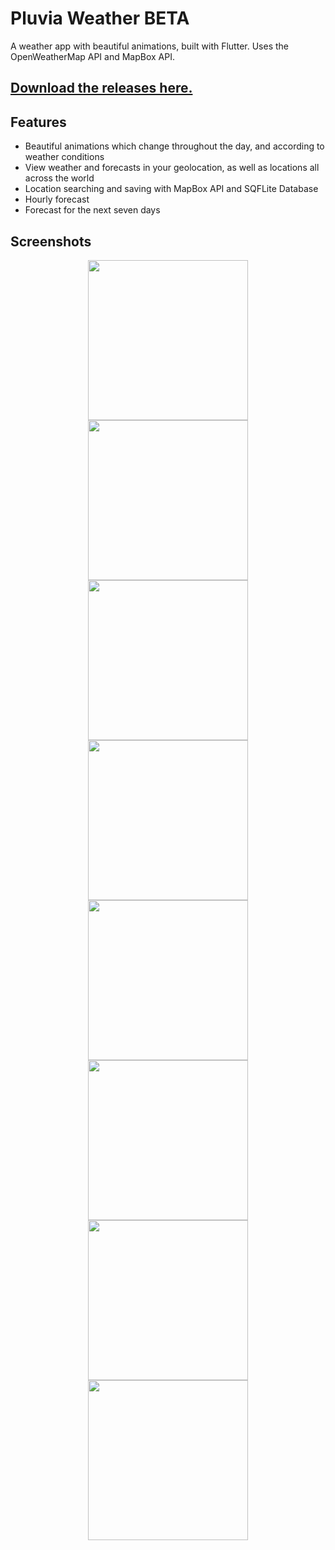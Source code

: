 # Pluvia Weather BETA
A weather app with beautiful animations, built with Flutter. Uses the OpenWeatherMap API and MapBox API.

## [Download the releases here.](https://github.com/SpicyChair/pluvia_weather_flutter/releases)

## Features
* Beautiful animations which change throughout the day, and according to weather conditions
* View weather and forecasts in your geolocation, as well as locations all across the world
* Location searching and saving with MapBox API and SQFLite Database
* Hourly forecast
* Forecast for the next seven days

## Screenshots

<p align="center">
  <img src="https://github.com/SpicyChair/pluvia_weather_flutter/blob/master/screenshots/Picture1.jpg" width="256">
  <img src="https://github.com/SpicyChair/pluvia_weather_flutter/blob/master/screenshots/Picture2.jpg" width="256">
  <img src="https://github.com/SpicyChair/pluvia_weather_flutter/blob/master/screenshots/Picture3.jpg" width="256">
  <img src="https://github.com/SpicyChair/pluvia_weather_flutter/blob/master/screenshots/Picture4.jpg" width="256">
  <img src="https://github.com/SpicyChair/pluvia_weather_flutter/blob/master/screenshots/Picture5.jpg" width="256">
  <img src="https://github.com/SpicyChair/pluvia_weather_flutter/blob/master/screenshots/Picture6.jpg" width="256">
  <img src="https://github.com/SpicyChair/pluvia_weather_flutter/blob/master/screenshots/Picture7.jpg" width="256">
  <img src="https://github.com/SpicyChair/pluvia_weather_flutter/blob/master/screenshots/Picture8.jpg" width="256">
</p>
